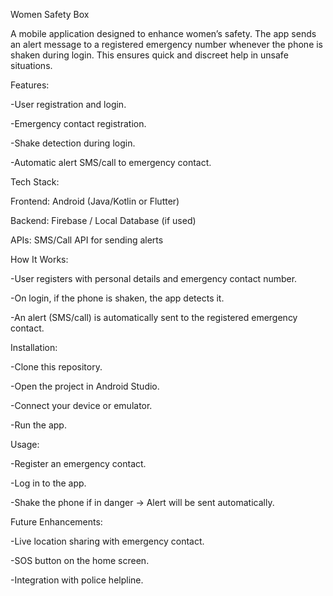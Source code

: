 Women Safety Box

A mobile application designed to enhance women’s safety. The app sends an alert message to a registered emergency number whenever the phone is shaken during login. This ensures quick and discreet help in unsafe situations.

Features:

-User registration and login.

-Emergency contact registration.

-Shake detection during login.

-Automatic alert SMS/call to emergency contact.

Tech Stack:

Frontend: Android (Java/Kotlin or Flutter)

Backend: Firebase / Local Database (if used)

APIs: SMS/Call API for sending alerts

How It Works:

-User registers with personal details and emergency contact number.

-On login, if the phone is shaken, the app detects it.

-An alert (SMS/call) is automatically sent to the registered emergency contact.

Installation:

-Clone this repository.

-Open the project in Android Studio.

-Connect your device or emulator.

-Run the app.

Usage:

-Register an emergency contact.

-Log in to the app.

-Shake the phone if in danger → Alert will be sent automatically.

Future Enhancements:

-Live location sharing with emergency contact.

-SOS button on the home screen.

-Integration with police helpline.
